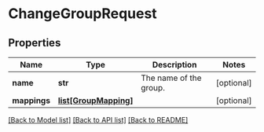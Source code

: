 # ChangeGroupRequest

## Properties
Name | Type | Description | Notes
------------ | ------------- | ------------- | -------------
**name** | **str** | The name of the group. | [optional] 
**mappings** | [**list[GroupMapping]**](GroupMapping.md) |  | [optional] 

[[Back to Model list]](../README.md#documentation-for-models) [[Back to API list]](../README.md#documentation-for-api-endpoints) [[Back to README]](../README.md)

